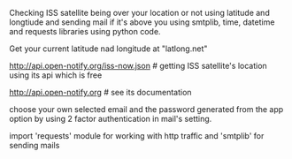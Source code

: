 Checking ISS satellite being over your location or not using latitude and longtiude and sending mail if it's above you using smtplib, time, datetime and requests libraries using python code.

Get your current latitude nad longitude at "latlong.net" 

http://api.open-notify.org/iss-now.json # getting ISS satellite's location using its api which is free 

http://api.open-notify.org # see its documentation

choose your own selected email and the password generated from the app option by using 2 factor authentication in mail's setting.

import 'requests' module for working with http traffic and 'smtplib' for sending mails



